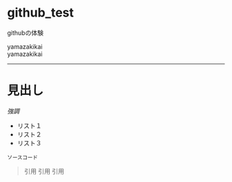 # github_test
githubの体験


yamazakikai  
yamazakikai  

---

# 見出し

_強調_

* リスト１
* リスト２
* リスト３

`ソースコード`

> 引用
> 引用
> 引用
